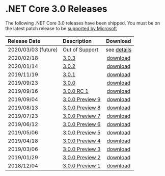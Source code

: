 # .NET Core 3.0 Releases

The following .NET Core 3.0 releases have been shipped. You must be on the latest patch release to be [supported by Microsoft](../../microsoft-support.md)

| Release Date | Description | Download |
| :-- | :-- | :--: |
| 2020/03/03 (future) | Out of Support | see [details](https://github.com/dotnet/core/blob/master/microsoft-support.md#net-core-releases) |
| 2020/02/18 | [3.0.3](./3.0.3/3.0.3.md) | [download](https://dotnet.microsoft.com/download/dotnet-core/3.0) |
| 2020/01/14 | [3.0.2](./3.0.2/3.0.2.md) | [download](https://dotnet.microsoft.com/download/dotnet-core/3.0) |
| 2019/11/19 | [3.0.1](./3.0.1/3.0.1.md) | [download](https://dotnet.microsoft.com/download/dotnet-core/3.0) |
| 2019/09/23 | [3.0.0](./3.0.0/3.0.0.md) | [download](./3.0.0/3.0.0-download.md) | - |
| 2019/09/16 | [3.0.0 RC 1](./preview/3.0.0-rc1.md) | [download](./preview/3.0.0-rc1-download.md) | - |
| 2019/09/04 | [3.0.0 Preview 9](./preview/3.0.0-preview9.md) | [download](./preview/3.0.0-preview9-download.md) | - |
| 2019/08/13 | [3.0.0 Preview 8](./preview/3.0.0-preview8.md) | [download](./preview/3.0.0-preview8-download.md) | - |
| 2019/07/23 | [3.0.0 Preview 7](./preview/3.0.0-preview7.md) | [download](./preview/3.0.0-preview7-download.md) | - |
| 2019/06/12 | [3.0.0 Preview 6](./preview/3.0.0-preview6.md) | [download](./preview/3.0.0-preview6-download.md) | - |
| 2019/05/06 | [3.0.0 Preview 5](./preview/3.0.0-preview5.md) | [download](./preview/3.0.0-preview5-download.md) | - |
| 2019/04/18 | [3.0.0 Preview 4](./preview/3.0.0-preview4.md) | [download](./preview/3.0.0-preview4-download.md) | - |
| 2019/03/06 | [3.0.0 Preview 3](./preview/3.0.0-preview3.md) | [download](./preview/3.0.0-preview3-download.md) | - |
| 2019/01/29 | [3.0.0 Preview 2](./preview/3.0.0-preview2.md) | [download](./preview/3.0.0-preview2-download.md) | - |
| 2018/12/04 | [3.0.0 Preview 1](./preview/3.0.0-preview1.md) | [download](./preview/3.0.0-preview1-download.md) | - |
